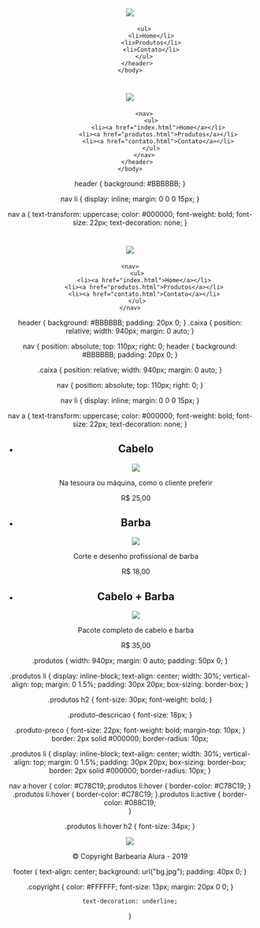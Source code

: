
<!DOCTYPE html>
<html>
    <head>
        <meta charset="UTF-8">
        <title>Produtos - Barbearia Alura</title>
        <link rel="stylesheet" href="produtos.css">
    </head>
    <body>
        <header>
            <h1><img src="logo.png"></h1>

            <ul>
                <li>Home</li>
                <li>Produtos</li>
                <li>Contato</li>
            </ul>
        </header>
    </body>
</html><!DOCTYPE html>
<html>
    <head>
        <meta charset="UTF-8">
        <title>Produtos - Barbearia Alura</title>
        <link rel="stylesheet" href="produtos.css">
    </head>
    <body>
        <header>
            <h1><img src="logo.png"></h1>

            <nav>
                <ul>
                    <li><a href="index.html">Home</a></li>
                    <li><a href="produtos.html">Produtos</a></li>
                    <li><a href="contato.html">Contato</a></li>
                </ul>
            </nav>
        </header>
    </body>
</html>
header {
    background: #BBBBBB;
}

nav li {
    display: inline;
    margin: 0 0 0 15px;
}

nav a {
    text-transform: uppercase;
    color: #000000;
    font-weight: bold;
    font-size: 22px;
    text-decoration: none;
}
<link rel="stylesheet" href="reset.css">
<link rel="stylesheet" href="produtos.css">
<div class="caixa">
    <h1><img src="logo.png"></h1>

    <nav>
        <ul>
            <li><a href="index.html">Home</a></li>
            <li><a href="produtos.html">Produtos</a></li>
            <li><a href="contato.html">Contato</a></li>
        </ul>
    </nav>
</div>
header {
    background: #BBBBBB;
    padding: 20px 0;
}
.caixa {
    position: relative;
    width: 940px;
    margin: 0 auto;
}

nav {
    position: absolute;
    top: 110px;
    right: 0;
header {
    background: #BBBBBB;
    padding: 20px 0;
}

.caixa {
    position: relative;
    width: 940px;
    margin: 0 auto;
}

nav {
    position: absolute;
    top: 110px;
    right: 0;
}

nav li {
    display: inline;
    margin: 0 0 0 15px;
}

nav a {
    text-transform: uppercase;
    color: #000000;
    font-weight: bold;
    font-size: 22px;
    text-decoration: none;
}<main>
    <ul class="produtos">
        <li>
            <h2>Cabelo</h2>
            <img src="cabelo.jpg">
            <p class="produto-descricao">Na tesoura ou máquina, como o cliente preferir</p>
            <p class="produto-preco">R$ 25,00</p>
        </li>
        <li>
            <h2>Barba</h2>
            <img src="barba.jpg">
            <p class="produto-descricao">Corte e desenho profissional de barba</p>
            <p class="produto-preco">R$ 18,00</p>
        </li>
        <li>
            <h2>Cabelo + Barba</h2>
            <img src="cabelo+barba.jpg">
            <p class="produto-descricao">Pacote completo de cabelo e barba</p>
            <p class="produto-preco">R$ 35,00</p>
        </li>
    </ul>
</main>

.produtos {
    width: 940px;
    margin: 0 auto;
    padding: 50px 0;
}

.produtos li {
    display: inline-block;
    text-align: center;
    width: 30%;
    vertical-align: top;
    margin: 0 1.5%;
    padding: 30px 20px;
    box-sizing: border-box;
}

.produtos h2 {
    font-size: 30px;
    font-weight: bold;
}

.produto-descricao {
    font-size: 18px;
}

.produto-preco {
    font-size: 22px;
    font-weight: bold;
    margin-top: 10px;
}
border: 2px solid #000000;
border-radius: 10px;


.produtos li {
    display: inline-block;
    text-align: center;
    width: 30%;
    vertical-align: top;
    margin: 0 1.5%;
    padding: 30px 20px;
    box-sizing: border-box;
    border: 2px solid #000000;
    border-radius: 10px;
}

nav a:hover {
    color: #C78C19;.produtos li:hover {
    border-color: #C78C19;
}
.produtos li:hover {
    border-color: #C78C19;
}.produtos li:active {
    border-color: #088C19;	
}



.produtos li:hover h2 {
    font-size: 34px;
}


<footer>
    <img src="logo-branco.png">
    <p class="copyright">&copy; Copyright Barbearia Alura - 2019</p>
</footer>

footer {
    text-align: center;
    background: url("bg.jpg");
    padding: 40px 0;
}

.copyright {
    color: #FFFFFF;
    font-size: 13px;
    margin: 20px 0 0;
}

































    text-decoration: underline;
}

















